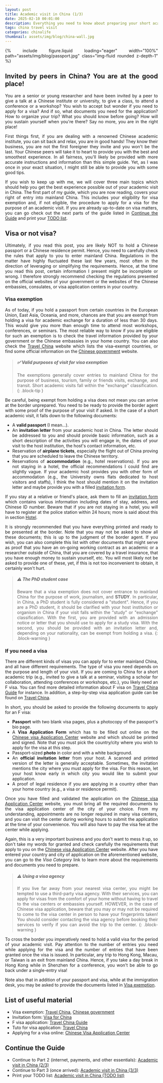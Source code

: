 ```yaml
---
layout: post
title: Academic visit in China (1/3)
date: 2025-02-10 00:01:00
description: Everything you need to know about preparing your short academic visit in China. Part 1/3 - Introduction and visa.
tags: china travel visit
categories: chinalife
thumbnail: assets/img/blog/china-wall.jpg
---
```


<style>body {text-align: justify}</style>

{% include figure.liquid loading="eager" width="100%" path="assets/img/blog/passport.jpg" class="img-fluid rounded z-depth-1" %} 

## Invited by peers in China? You are at the good place!

You are a senior or young researcher and have been invited by a peer to give a 
talk at a Chinese institute or university, to give a class, to attend a 
conference or a workshop? You wish to accept but wonder if you need to apply 
for a visa? And if so, what documents you need for the application? How to 
organize your trip? What you should know before going? How will you sustain 
yourself when you're there? Say no more, you are in the right place!

First things first, if you are dealing with a renowned Chinese academic 
institute, you can sit back and relax, you are in good hands! They know their 
business, you are not the first foreigner they invite and you won't be the 
last. Your Chinese peers will take it to heart to provide you with the best and
smoothest experience. In all fairness, you'll likely be provided with more 
accurate instructions and information than this simple guide. Yet, as I was
once in your exact situation, I might still be able to provide you with some 
good tips.

If you wish to keep up with me, we will cover three main topics which should
help you get the best experience possible out of your academic visit in China. 
The first part of my guide, which you are now reading,
covers your right of entry into mainland China. This 
includes your eligibility for visa exemption and, if not eligible, the 
procedure to apply for a visa for the purpose of an academic visit. If you are
already up-to-date on visa matters, you can go check out the next parts of the
guide listed in [Continue the Guide](#continue-the-guide) and print your [TODO
list](https://bvieuble.me/blog/2025/chinavisit4).

## Visa or not visa?

Ultimately, if you read this post, you are likely NOT to hold a Chinese
passport or a Chinese residence permit. Hence, you need to carefully check the
rules that apply to you to enter mainland China. Regulations in the matter have
highly fluctuated these last few years, most often in the direction of leveraging or simplifying the requirements. Hence, at the time you read this post, certain information I present might be incomplete or wrong. I therefore strongly recommend checking the regulations presented on the official websites of your government or the websites of the Chinese embassies, consulates, or visa application centers in your country.

### Visa exemption

As of today, if you hold a passport from certain countries in the European Union, East 
Asia, Oceania, and more, chances are that you are exempt from holding a visa 
for academic exchange for a duration of less than 30 days. This would give you
more than enough time to attend most workshops, conferences, or seminars. The most 
reliable way to know if you are eligible for such an exemption is to check the
travel information provided by your government or the Chinese embassies in your
home country. You can also check the [Travel 
China](https://travelchina.guide/visa/free) website which lists the visa-exempt
countries, or find some official information on the [Chinese 
government](https://www.mfa.gov.cn/wjbzwfwpt/kzx/tzgg/202411/t20241130_11535783.html) website. 

> ##### ✅ Valid purposes of visit for visa exemption
>
> The exemptions generally cover entries to mainland China for the purpose of
> business, tourism, family or friends visits, exchange, and transit. Short 
> academic visits fall within the "exchange" classification.
{: .block-tip }

Be careful, being exempt from holding a visa does not mean you can arrive at 
the border unprepared. You need to be ready to provide the border agent with 
some proof of the purpose of your visit if asked. In the case of a short academic 
visit, it falls down to the following documents:
  - A **valid passport** (I mean...).
  - An **invitation letter** from your academic host in China. The letter 
    should be addressed to you and should provide basic information, such as a 
    short description of the activities you will engage in, the dates of your 
    visit to the host institution, the host's contact information, etc.
  - Reservation of **airplane tickets**, especially the flight out of China
    proving that you are scheduled to leave the Chinese territory.
  - Reservations of **accommodation** (e.g., hotel reservations). If you are 
    not staying in a hotel, the official recommendations I could 
    find are slightly vague. If your academic host provides you with other form 
    of accommodation (e.g., the University owns flats dedicated to host 
    visitors and staffs), I think the host should mention it on the invitation letter 
    and maybe provide you with a filled 
    [invitation form](https://bio.visaforchina.cn/MAC3_EN/qianzhengyewu/jichuzhishi/changjianwenti/230221174293008384.html).
    <!-- with another document certifying that they are providing you  -->
    <!-- with an accommodation.  -->
  If you stay at a 
    relative or friend's place, ask them to fill an 
    [invitation form](https://bio.visaforchina.cn/MAC3_EN/qianzhengyewu/jichuzhishi/changjianwenti/230221174293008384.html) which
    contains various information including dates of stay, address, and Chinese
    ID number. Beware that if you
    are not staying in a hotel, you will have to register at the police station
    within 24 hours; more is said about this in section [Hotel](https://bvieuble.me/blog/2025/chinavisit3/#hotel).

It is strongly recommended that you have everything printed and ready to be presented at
the border. Note that you may not be asked to show all these 
documents; this is up to the judgment of the border agent.
If you wish, you can also complete this list with other documents that might 
serve as proof that you have an on-going working contract as an academic
or a researcher outside of China, that you are covered by a travel insurance,
that you have enough money to sustain yourself, etc. You will most likely not
be asked to provide one of these, yet, if this is not too inconvenient to 
obtain, it certainly won't hurt.


> ##### ⚠️ The PhD student case
>
> Beware that a visa exemption does not cover entrance to mainland China for the purpose of work, journalism, and **STUDY**. In particular, in China, a PhD student is fully considered a "student". Hence, if you are a PhD student, it should be clarified with your host institution or organism in China if your visit falls within the "study" or "exchange" classification. With the first, you are provided with an admission notice or letter that you should use to apply for a study visa. With the second, you should be provided with an invitation letter and, depending on your nationality, can be exempt from holding a visa.
{: .block-warning }

### If you need a visa

There are different kinds of visas you can apply for to enter mainland China, and all have different requirements. The type of visa you need depends on the purpose and length of your visit. If you are coming to China for a short academic trip (e.g., invited to give a talk at a seminar, visiting a scholar for collaboration, attending conferences or workshops, etc.), you likely need an F visa. You can find more detailed information about F visa on [Travel China Guide](https://www.travelchinaguide.com/embassy/visa/f-visa.htm) for instance. In addition, a step-by-step visa application guide can be found on [Travel China](https://travelchina.guide/visa/application).

In short, you should be asked to provide the following documents to apply for an F visa:
  - **Passport** with two blank visa pages, plus a photocopy of the passport's bio page.
  - A **Visa Application Form** which has to be filled out online on the [Chinese visa Application Center](https://bio.visaforchina.cn/) website and which should be printed and signed. Note that you must pick the country/city where you wish to apply for the visa at this step.
  - Passport-sized **photo** in color and with a white background.
  - An **official invitation letter** from your host. A scanned and printed version of the letter is generally acceptable. Sometimes, the invitation mentions the city where you must apply for the visa. For this reason, let your host know early in which city you would like to submit your application. 
  - A proof of legal residence if you are applying in a country other than your home country (e.g., a visa or residence permit).

Once you have filled and validated the application on the [Chinese visa 
Application Center](https://bio.visaforchina.cn/) website, you must bring all 
the required documents to the visa application center of the city of your 
choice. From my understanding, appointments are no longer required in many visa
centers, and you can visit the center during working hours to submit the 
application at the time of your convenience. You will also have to pay the visa
fee at the center while applying.

Again, this is a very important business and you don't want to mess it up, so 
don't take my words for granted and check carefully the requirements that apply
to you on the [Chinese visa Application Center](https://bio.visaforchina.cn/) 
website. After you have entered your country and city of application on the 
aforementioned website, you can go to the *Visa Category* link to learn more 
about the requirements and documents you need to prepare.


> ##### ⚠️ Using a visa agency
>
> If you live far away from your nearest visa center, you might be tempted to 
> use a third-party visa agency. With their services, you can apply for visas from
> the comfort of your home without having to travel to the visa centers or embassies yourself.
> HOWEVER, in the case of Chinese visa application, beware that you may or may not be required to come to the visa 
> center in person to have your fingerprints taken! You should consider 
> contacting the visa agency before booking their services to verify if you can
> avoid the trip to the center.
{: .block-warning }


To cross the border you imperatively need to hold a valid visa for the period
of your academic visit. Pay attention to the number of entries you need
while applying for the visa and the number of entries that have been granted
once the visa is issued. In particular, any trip to Hong Kong, Macau, or Taiwan
is an exit from mainland China. Hence, if you take a day break in Hong Kong 
while in Shenzhen for a conference, you won't be able to go back under a
single-entry visa!

Note also that in addition of your passport and
visa, while at the immigration desk, you may be asked to provide the 
documents listed in 
[Visa exemption](#visa-exemption).


## List of useful material

  - Visa exemption: [Travel China](https://travelchina.guide/visa/free), [Chinese government](https://www.mfa.gov.cn/wjbzwfwpt/kzx/tzgg/202411/t20241130_11535783.html)
  - Invitation form: [Visa for China](https://bio.visaforchina.cn/MAC3_EN/qianzhengyewu/jichuzhishi/changjianwenti/230221174293008384.html)
  - F visa application: [Travel China Guide](https://www.travelchinaguide.com/embassy/visa/f-visa.htm)
  - Tuto for visa application: [Travel China](https://travelchina.guide/visa/application)
  - Applying for a visa online: [Chinese Visa Application Center](https://bio.visaforchina.cn)



## Continue the Guide

  - Continue to Part 2 (internet, payments, and other essentials): [Academic visit in China (2/3)](https://bvieuble.me/blog/2025/chinavisit2)
  - Continue to Part 3 (once arrived): [Academic visit in China (3/3)](https://bvieuble.me/blog/2025/chinavisit3)
  - Print your TODO list: [Academic visit in China (TODO list)](https://bvieuble.me/blog/2025/chinavisit4)














